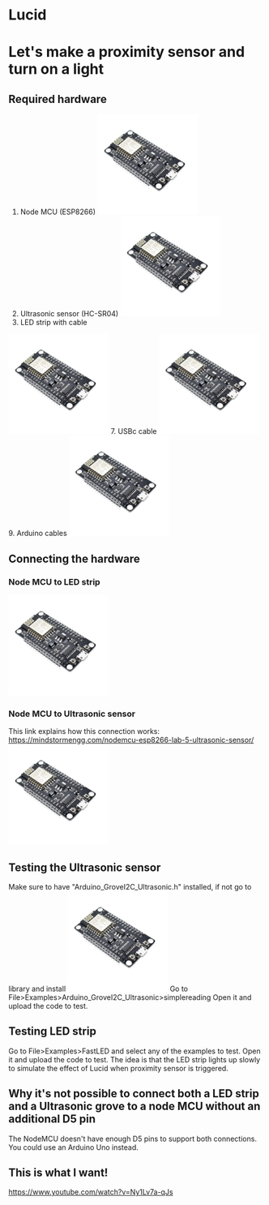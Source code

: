 # Lucid
# Let's make a proximity sensor and turn on a light
## Required hardware
1. Node MCU (ESP8266)
   <img width="198" alt=image src="https://github.com/Nikolai05/IoT3/blob/main/NodeMcu.jpg">
3. Ultrasonic sensor (HC-SR04)
   <img width="198" alt=image src="https://github.com/Nikolai05/IoT3/blob/main/NodeMcu.jpg">
5. LED strip with cable
  <img width="198" alt=image src="https://github.com/Nikolai05/IoT3/blob/main/NodeMcu.jpg">
7. USBc cable
  <img width="198" alt=image src="https://github.com/Nikolai05/IoT3/blob/main/NodeMcu.jpg">  
9. Arduino cables
  <img width="198" alt=image src="https://github.com/Nikolai05/IoT3/blob/main/NodeMcu.jpg">  

## Connecting the hardware
### Node MCU to LED strip
<img width="198" alt=image src="https://github.com/Nikolai05/IoT3/blob/main/NodeMcu.jpg">

### Node MCU to Ultrasonic sensor
This link explains how this connection works:
https://mindstormengg.com/nodemcu-esp8266-lab-5-ultrasonic-sensor/
<img width="198" alt=image src="https://github.com/Nikolai05/IoT3/blob/main/NodeMcu.jpg">

## Testing the Ultrasonic sensor
Make sure to have "Arduino_GroveI2C_Ultrasonic.h" installed, if not go to library and install
<img width="198" alt=image src="https://github.com/Nikolai05/IoT3/blob/main/NodeMcu.jpg">
Go to File>Examples>Arduino_GroveI2C_Ultrasonic>simplereading
Open it and upload the code to test.

## Testing LED strip
Go to File>Examples>FastLED and select any of the examples to test.
Open it and upload the code to test.
The idea is that the LED strip lights up slowly to simulate the effect of Lucid when proximity sensor is triggered.


## Why it's not possible to connect both a LED strip and a Ultrasonic grove to a node MCU without an additional D5 pin
The NodeMCU doesn't have enough D5 pins to support both connections.
You could use an Arduino Uno instead.


## This is what I want!
https://www.youtube.com/watch?v=Ny1Lv7a-qJs


 
